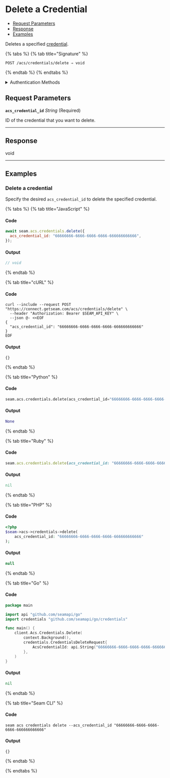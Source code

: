 # Delete a Credential

- [Request Parameters](./#request-parameters)
- [Response](./#response)
- [Examples](./#examples)

Deletes a specified [credential](../../../capability-guides/access-systems/managing-credentials.md).

{% tabs %}
{% tab title="Signature" %}
```
POST /acs/credentials/delete ⇒ void
```
{% endtab %}
{% endtabs %}

<details>

<summary>Authentication Methods</summary>

- API key
- Personal access token
  <br>Must also include the `seam-workspace` header in the request.

To learn more, see [Authentication](https://docs.seam.co/latest/api/authentication).
</details>

## Request Parameters

**`acs_credential_id`** *String* (Required)

ID of the credential that you want to delete.

---


## Response

void


---

## Examples

### Delete a credential

Specify the desired `acs_credential_id` to delete the specified credential.

{% tabs %}
{% tab title="JavaScript" %}
#### Code

```javascript
await seam.acs.credentials.delete({
  acs_credential_id: "66666666-6666-6666-6666-666666666666",
});
```

#### Output

```javascript
// void
```
{% endtab %}

{% tab title="cURL" %}
#### Code

```curl
curl --include --request POST "https://connect.getseam.com/acs/credentials/delete" \
  --header "Authorization: Bearer $SEAM_API_KEY" \
  --json @- <<EOF
{
  "acs_credential_id": "66666666-6666-6666-6666-666666666666"
}
EOF
```

#### Output

```curl
{}
```
{% endtab %}

{% tab title="Python" %}
#### Code

```python
seam.acs.credentials.delete(acs_credential_id="66666666-6666-6666-6666-666666666666")
```

#### Output

```python
None
```
{% endtab %}

{% tab title="Ruby" %}
#### Code

```ruby
seam.acs.credentials.delete(acs_credential_id: "66666666-6666-6666-6666-666666666666")
```

#### Output

```ruby
nil
```
{% endtab %}

{% tab title="PHP" %}
#### Code

```php
<?php
$seam->acs->credentials->delete(
    acs_credential_id: "66666666-6666-6666-6666-666666666666"
);
```

#### Output

```php
null
```
{% endtab %}

{% tab title="Go" %}
#### Code

```go
package main

import api "github.com/seamapi/go"
import credentials "github.com/seamapi/go/credentials"

func main() {
	client.Acs.Credentials.Delete(
		context.Background(),
		credentials.CredentialsDeleteRequest{
			AcsCredentialId: api.String("66666666-6666-6666-6666-666666666666"),
		},
	)
}
```

#### Output

```go
nil
```
{% endtab %}

{% tab title="Seam CLI" %}
#### Code

```seam_cli
seam acs credentials delete --acs_credential_id "66666666-6666-6666-6666-666666666666"
```

#### Output

```seam_cli
{}
```
{% endtab %}

{% endtabs %}


